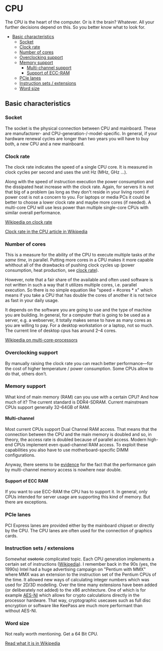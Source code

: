 # CPU

The CPU is the heart of the computer. Or is it the brain? Whatever. All your further decisions depend on this. So you better know what to look for.

+ [Basic characteristics](#basics)
  + [Socket](#socket)
  + [Clock rate](#clock-rate)
  + [Number of cores](#core-count)
  + [Overclocking support](#overclocking)
  + [Memory support](#ram)
    + [Multi-channel support](#ram-multichannel)
    + [Support of ECC-RAM](#ram-ecc)
  + [PCIe lanes](#pcie-lanes)
  + [Instruction sets / extensions](#instruction-sets)
  + [Word size](#word-size)

## <a name="basics"></a>Basic characteristics

### <a name="socket"></a>Socket

The socket is the physical connection between CPU and mainboard. These are manufactorer- and CPU-generation-/-model-specific. In general, if your hardware renewal cycles are longer than two years you will have to buy both, a new CPU and a new mainboard.

### <a name="clock-rate"></a>Clock rate

The clock rate indicates the speed of a single CPU core. It is measured in clock cycles per second and uses the unit Hz (MHz, GHz …).

Along with the speed of instruction execution the power consumption and the dissipated heat increase with the clock rate. Again, for servers it is not that big of a problem (as long as they don't reside in your living room) if power cost is not a concern to you. For laptops or media PCs it could be better to choose a lower clock rate and maybe more cores (if needed). A multi-core CPU will use less power than multiple single-core CPUs with similar overall performance.

[Wikipedia on clock rate](https://en.wikipedia.org/wiki/Clock_rate)

[Clock rate in the CPU article in Wikipedia](https://en.wikipedia.org/wiki/Central_processing_unit#Clock_rate)

### <a name="core-count"></a>Number of cores

This is a measure for the ability of the CPU to execute multiple tasks *at the same time*, in parallel. Putting more cores in a CPU makes it more capable whithout all of the drawbacks of pushing clock cycles up (power consumption, heat production, see [clock rate](#clock-rate)).

However, note that a fair share of the available and often used software is not written in such a way that it utilizes multiple cores, i.e. parallel execution. So there is no simple equation like "speed = #cores * x" which means if you take a CPU that has double the cores of another it is not twice as fast in your daily usage.

It depends on the software you are going to use and the type of machine you are building. In general, for a computer that is going to be used as a server, e.g. a webserver, it totally makes sense to have as many cores as you are willing to pay. For a desktop workstation or a laptop, not so much. The current line of desktop cpus has around 2–4 cores.

[Wikipedia on multi-core-processors](https://en.wikipedia.org/wiki/Multi-core_processor)

### <a name="overclocking"></a>Overclocking support

By manually raising the clock rate you can reach better performance—for the cost of higher temperature / power consumption. Some CPUs allow to do that, others don't.

### <a name="ram"></a>Memory support

What kind of main memory (RAM) can you use with a certain CPU? And how much of it? The current standard is DDR4-SDRAM. Current mainstream CPUs support generally 32–64GB of RAM.

#### <a name="ram-multichannel"></a>Multi-channel

Most current CPUs support Dual Channel RAM access. That means that the connection between the CPU and the main memory is doubled and so, in theory, the access rate is doubled because of parallel access. Modern high-end CPUs implement even quad-channel RAM access. To exploit these capabilities you also have to use motherboard-specific DIMM configurations. 

Anyway, there seems to be [evidence](http://www.tomshardware.com/reviews/PARALLEL-PROCESSING,1705-15.html) for the fact that the performance gain by multi-channel memory access is nowhere near double.

#### <a name="ram-ecc"></a>Support of ECC RAM

If you want to use ECC-RAM the CPU has to support it. In general, only CPUs intended for server usage are supporting this kind of memory. But there are exceptions.

### <a name="pcie-lanes"></a>PCIe lanes

PCI Express lanes are provided either by the mainboard chipset or directly by the CPU. The CPU lanes are often used for the connection of graphics cards.

### <a name="instruction-sets"></a>Instruction sets / extensions

Somewhat <del>esoteric</del> complicated topic. Each CPU generation implements a certain set of instructions ([Wikipedia](https://en.wikipedia.org/wiki/Instruction_set_architecture)). I remember back in the 90s (yes, the 1990s) Intel had a huge advertising campaign on "Pentium with MMX" where MMX was an extension to the instruction set of the Pentium CPUs of the time. It allowed new ways of calculating integer numbers which was used for 2D/3D modelling. Over the time many extensions have been added (or deliberately not added) to the x86 architecture. One of which is for example [AES-NI](https://en.wikipedia.org/wiki/AES_instruction_set) which allows for crypto calculations directly in the processor hardware. That way, cryptographic usecases such as full disc encryption or software like KeePass are much more performant than without AES-NI.

### <a name="word-size"></a>Word size

Not really worth mentioning. Get a 64 Bit CPU.

[Read what it is in Wikipedia](https://en.wikipedia.org/wiki/Central_processing_unit#Integer_range)

